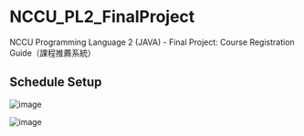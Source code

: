 # NCCU_PL2_FinalProject
NCCU Programming Language 2 (JAVA) - Final Project: Course Registration Guide（課程推薦系統）


## Schedule Setup

![image](https://drive.google.com/uc?export=view&id=1KyShRULGgiFt4kGtYsIAKdkb1Yya4bbV)




![image](https://drive.google.com/uc?export=view&id=V5Fg6IJ3aNXoXOoUDUF-_l2r-dykmCkp)


